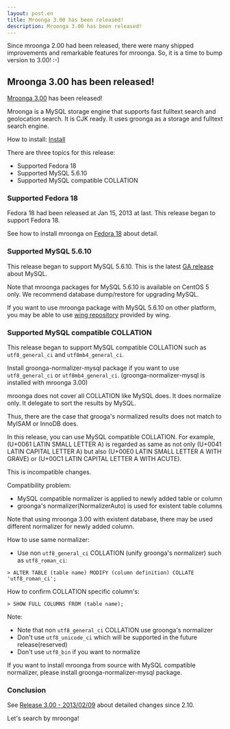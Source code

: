 ```yaml
---
layout: post.en
title: Mroonga 3.00 has been released!
description: Mroonga 3.00 has been released!
---
```


Since mroonga 2.00 had been released, there were many shipped
improvements and remarkable features for mroonga. So, it is a time to
bump version to 3.00! :-)

Mroonga 3.00 has been released!
-------------------------------

[Mroonga 3.00](/docs/news.html#release-3-00) has been released!

Mroonga is a MySQL storage engine that supports fast fulltext search and
geolocation search. It is CJK ready. It uses groonga as a storage and
fulltext search engine.

How to install: [Install](/docs/install.html)

There are three topics for this release:

-   Supported Fedora 18
-   Supported MySQL 5.6.10
-   Supported MySQL compatible COLLATION

### Supported Fedora 18

Fedora 18 had been released at Jan 15, 2013 at last. This release began
to support Fedora 18.

See how to install mroonga on [Fedora
18](http://mroonga.org/docs/install.html#fedora-18) about detail.

### Supported MySQL 5.6.10

This release began to support MySQL 5.6.10. This is the latest [GA
release](http://www.oracle.com/us/corporate/press/1904335) about MySQL.

Note that mroonga packages for MySQL 5.6.10 is available on CentOS 5
only.
We recommend database dump/restore for upgrading MySQL.

If you want to use mroonga package with MySQL 5.6.10 on other platform,
you may be able to use [wing
repository](http://sourceforge.jp/projects/wing-repo/) provided by wing.

### Supported MySQL compatible COLLATION

This release began to support MySQL compatible COLLATION such as
`utf8_general_ci` and `utf8mb4_general_ci`.

Install groonga-normalizer-mysql package if you want to use
`utf8_general_ci` or `utf8mb4_general_ci`. (groonga-normalizer-mysql is
installed with mroonga 3.00)

mroonga does not cover all COLLATION like MySQL does. It does normalize
only. It delegate to sort the results by MySQL.

Thus, there are the case that grooga's normalized results does not match
to MyISAM or InnoDB does.

In this release, you can use MySQL compatible COLLATION. For example,
(U+0061 LATIN SMALL LETTER A) is regarded as same as not only (U+0041
LATIN CAPITAL LETTER A) but also (U+00E0 LATIN SMALL LETTER A WITH
GRAVE) or (U+00C1 LATIN CAPITAL LETTER A WITH ACUTE).

This is incompatible changes.

Compatibility problem:

-   MySQL compatible normalizer is applied to newly added table or
    column
-   groonga's normalizer(NormalizerAuto) is used for existent table
    columns

Note that using mroonga 3.00 with existent database, there may be used
different normalizer for newly added column.

How to use same normalizer:

-   Use non `utf8_general_ci` COLLATION (unify groonga's normalizer)
    such as `utf8_roman_ci`:

<!-- -->

    > ALTER TABLE (table name) MODIFY (column definition) COLLATE 'utf8_roman_ci';

How to confirm COLLATION specific column's:

    > SHOW FULL COLUMNS FROM (table name);  

Note:

-   Note that non `utf8_general_ci` COLLATION use groonga's normalizer
-   Don't use `utf8_unicode_ci` which will be supported in the
    future release(reserved)
-   Don't use `utf8_bin` if you want to normalize

If you want to install mroonga from source with MySQL compatible
normalizer, please install groonga-normalizer-mysql package.

### Conclusion

See [Release 3.00 - 2013/02/09](/docs/news.html#release-3-00) about
detailed changes since 2.10.

Let's search by mroonga!
